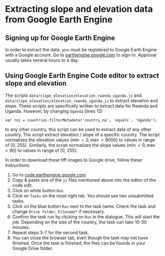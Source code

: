 # Extracting slope and elevation data from Google Earth Engine

## Signing up for Google Earth Engine

In order to extract the data, you must be registered to Google Earth Engine
with a Google account. Go to
[earthengine.google.com](https://earthengine.google.com/) to sign-in.
Approval usually takes several hours to a day.

## Using Google Earth Engine Code editor to extract slope and elevation

The scripts `data/slope_elevation/elevation_rwanda_uganda.js` and
`data/slope_elevation/elevation_rwanda_uganda.js` to extract elevation and
slope. These scripts are specifically written to extract data for Rwanda and
Uganda. However, by changing `Uganda` (lines 12)

```
var roi = countries.filterMetadata('country_na', 'equals', 'Uganda');
```

to any other country, this script can be used to extract data of any other
country.
The script extract elevation / slope of a specific country. The script
normalizes the elevation values ($\min=0, \max=9000$) to values in range of
[0, 255]. Similarly, the script normalizes the slope values
($\min=0, \max=90$) to values in range of [0, 255].

In order to download these tiff images to Google drive, follow these
instructions:

1. Go to [code.earthengine.google.com](https://code.earthengine.google.com/).
2. Copy & paste one of the `js` files mentioned above into the editor of the
code edit.
3. Click on white button `Run`.
4. Click on `Tasks` on the most right tab. You should see two unsubmitted
tasks. 
5. Click on the blue button `Run` next to the task name. Check the task and
change `Drive folder`, `Filename*` if necessary.
6. Confirm the task run by clicking on `Run` in the dialogue. This will start
the job. Depending on the size of the country, the task can take 10-30 minutes.
7. Repeat steps 5-7 for the second task.
8. You can close the browser tab, even though the task may not have finished.
Once the task is finished, the files can be founds in your Google Drive folder.
